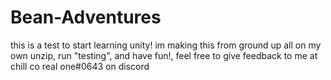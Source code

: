 # Bean-Adventures
this is a test to start learning unity! im making this from ground up all on my own
unzip, run "testing", and have fun!, feel free to give feedback to me at chill co real one#0643 on discord
